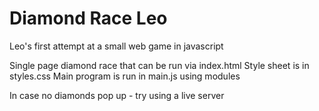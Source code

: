 # Diamond Race Leo
Leo's first attempt at a small web game in javascript 

Single page diamond race that can be run via index.html
Style sheet is in styles.css
Main program is run in main.js using modules

In case no diamonds pop up - try using a live server
